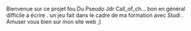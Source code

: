 Bienvenue sur ce projet fou Du Pseudo Jdr  Call_of_ch... bon en général difficile a écrire . 
un jeu fait dans le cadre de ma formation avec Studi .
Amuser vous bien sur mon site web  ;)
